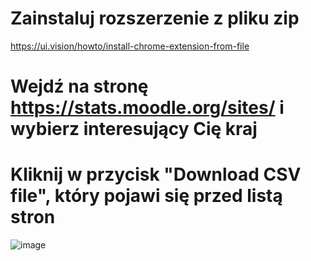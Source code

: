 # Zainstaluj rozszerzenie z pliku zip
https://ui.vision/howto/install-chrome-extension-from-file 
# Wejdź na stronę https://stats.moodle.org/sites/ i wybierz interesujący Cię kraj
# Kliknij w przycisk "Download CSV file", który pojawi się przed listą stron
![image](https://github.com/user-attachments/assets/c78d797d-18f7-47ae-a6aa-0eb08c9e8969)
